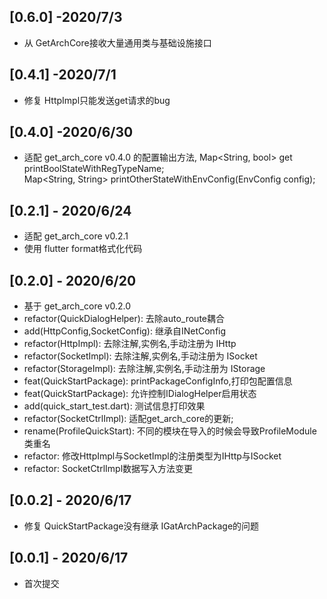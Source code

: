 ## [0.6.0] -2020/7/3
* 从 GetArchCore接收大量通用类与基础设施接口

## [0.4.1] -2020/7/1
* 修复 HttpImpl只能发送get请求的bug

## [0.4.0] -2020/6/30
* 适配 get_arch_core v0.4.0 的配置输出方法,
Map<String, bool> get printBoolStateWithRegTypeName;  
Map<String, String> printOtherStateWithEnvConfig(EnvConfig config);

## [0.2.1] - 2020/6/24
* 适配 get_arch_core v0.2.1
* 使用 flutter format格式化代码

## [0.2.0] - 2020/6/20
* 基于 get_arch_core v0.2.0
* refactor(QuickDialogHelper): 去除auto_route耦合
* add(HttpConfig,SocketConfig): 继承自INetConfig
* refactor(HttpImpl): 去除注解,实例名,手动注册为 IHttp
* refactor(SocketImpl): 去除注解,实例名,手动注册为 ISocket
* refactor(StorageImpl): 去除注解,实例名,手动注册为 IStorage
* feat(QuickStartPackage): printPackageConfigInfo,打印包配置信息
* feat(QuickStartPackage): 允许控制IDialogHelper启用状态
* add(quick_start_test.dart): 测试信息打印效果
* refactor(SocketCtrlImpl): 适配get_arch_core的更新;
* rename(ProfileQuickStart): 不同的模块在导入的时候会导致ProfileModule类重名
* refactor: 修改HttpImpl与SocketImpl的注册类型为IHttp与ISocket
* refactor: SocketCtrlImpl数据写入方法变更

## [0.0.2] - 2020/6/17

* 修复 QuickStartPackage没有继承 IGatArchPackage的问题

## [0.0.1] - 2020/6/17

* 首次提交
